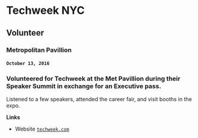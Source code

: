 # Techweek NYC
## Volunteer
### Metropolitan Pavillion
#### `October 13, 2016`

<h3 class="intro">Volunteered for Techweek at the Met Pavillion during their Speaker Summit in exchange for an Executive pass.</h3>

Listened to a few speakers, attended the career fair, and visit booths in the expo.

**Links**

- Website <a href="http://techweek.com" target="_blank">`techweek.com`</a>